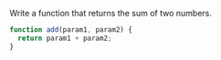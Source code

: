 Write a function that returns the sum of two numbers.

```js
function add(param1, param2) {
  return param1 + param2;
}
```
